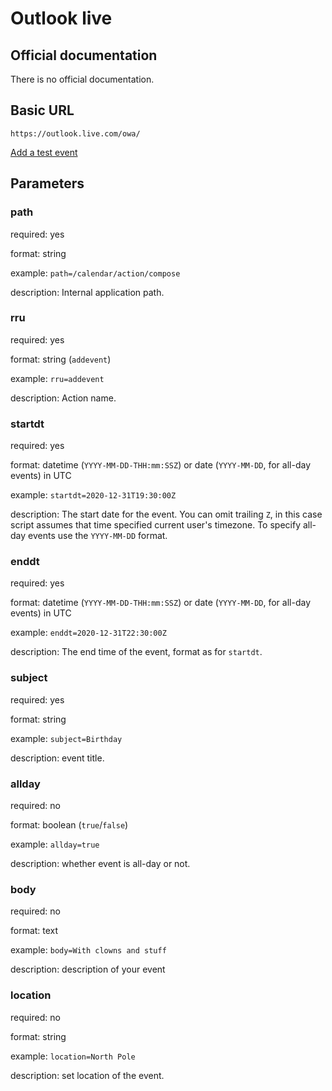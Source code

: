 # Outlook live

## Official documentation
There is no official documentation.

## Basic URL
`https://outlook.live.com/owa/`

[Add a test event](https://outlook.live.com/calendar/0/deeplink/compose?path=/calendar/action/compose&rru=addevent&startdt=2020-12-31T19:30:00Z&enddt=2020-12-31T22:30:00Z&subject=Birthday&body=With%20clowns%20and%20stuff&location=North%20Pole)

## Parameters

### path
required: yes

format: string

example: `path=/calendar/action/compose`

description: Internal application path.

### rru
required: yes

format: string (`addevent`)

example: `rru=addevent`

description: Action name.

### startdt
required: yes

format: datetime (`YYYY-MM-DD-THH:mm:SSZ`) or date (`YYYY-MM-DD`, for all-day events) in UTC

example: `startdt=2020-12-31T19:30:00Z`

description: The start date for the event.
You can omit trailing `Z`, in this case script assumes that time specified current user's timezone. 
To specify all-day events use the `YYYY-MM-DD` format.

### enddt
required: yes

format: datetime (`YYYY-MM-DD-THH:mm:SSZ`) or date (`YYYY-MM-DD`, for all-day events) in UTC

example: `enddt=2020-12-31T22:30:00Z`

description: The end time of the event, format as for `startdt`.

### subject
required: yes

format: string

example: `subject=Birthday`

description: event title.

### allday
required: no

format: boolean (`true`/`false`)

example: `allday=true`

description: whether event is all-day or not.

### body
required: no

format: text

example: `body=With clowns and stuff`

description: description of your event

### location
required: no

format: string

example: `location=North Pole`

description: set location of the event.
